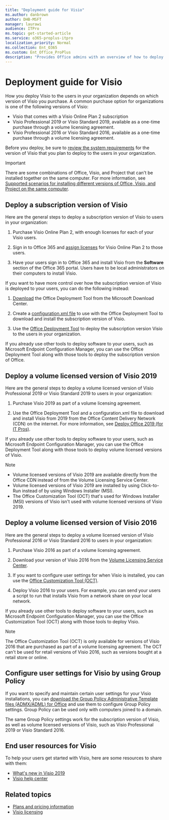 ```yaml
---
title: "Deployment guide for Visio"
ms.author: danbrown
author: DHB-MSFT
manager: laurawi
audience: ITPro
ms.topic: get-started-article
ms.service: o365-proplus-itpro
localization_priority: Normal
ms.collection: Ent_O365
ms.custom: Ent_Office_ProPlus
description: "Provides Office admins with an overview of how to deploy subscription and volume licensed versions of Visio to users in their organization."
---
```


# Deployment guide for Visio

  
How you deploy Visio to the users in your organization depends on which version of Visio you purchase. A common purchase option for organizations is one of the following versions of Visio:
  
- Visio that comes with a Visio Online Plan 2 subscription
- Visio Professional 2019 or Visio Standard 2019, available as a one-time purchase through a volume licensing agreement.
- Visio Professional 2016 or Visio Standard 2016, available as a one-time purchase through a volume licensing agreement.
     
Before you deploy, be sure to [review the system requirements](https://products.office.com/office-resources) for the version of Visio that you plan to deploy to the users in your organization. 
  
> [!IMPORTANT]
> There are some combinations of Office, Visio, and Project that can't be installed together on the same computer. For more information, see [Supported scenarios for installing different versions of Office, Visio, and Project on the same computer](install-different-office-visio-and-project-versions-on-the-same-computer.md). 
  
## Deploy a subscription version of Visio

Here are the general steps to deploy a subscription version of Visio to users in your organization:
  
1. Purchase Visio Online Plan 2, with enough licenses for each of your Visio users.
    
2. Sign in to Office 365 and [assign licenses](https://support.office.com/article/997596b5-4173-4627-b915-36abac6786dc) for Visio Online Plan 2 to those users. 
    
3. Have your users sign in to Office 365 and install Visio from the **Software** section of the Office 365 portal. Users have to be local administrators on their computers to install Visio. 
    
If you want to have more control over how the subscription version of Visio is deployed to your users, you can do the following instead:
  
1. [Download](https://www.microsoft.com/download/details.aspx?id=49117) the Office Deployment Tool from the Microsoft Download Center. 
    
2. Create a [configuration.xml file](configuration-options-for-the-office-2016-deployment-tool.md) to use with the Office Deployment Tool to download and install the subscription version of Visio. 
    
3. Use the [Office Deployment Tool](overview-of-the-office-2016-deployment-tool.md) to deploy the subscription version Visio to the users in your organization. 
    
If you already use other tools to deploy software to your users, such as Microsoft Endpoint Configuration Manager, you can use the Office Deployment Tool along with those tools to deploy the subscription version of Office. 


## Deploy a volume licensed version of Visio 2019

Here are the general steps to deploy a volume licensed version of Visio Professional 2019 or Visio Standard 2019 to users in your organization:
  
1. Purchase Visio 2019 as part of a volume licensing agreement.
    
2. Use the Office Deployment Tool and a configuration.xml file to download and install Visio from 2019 from the Office Content Delivery Network (CDN) on the internet. For more information, see [Deploy Office 2019 (for IT Pros)](office2019/deploy.md).

If you already use other tools to deploy software to your users, such as Microsoft Endpoint Configuration Manager, you can use the Office Deployment Tool along with those tools to deploy volume licensed versions of Visio. 
  
> [!NOTE]
> - Volume licensed versions of Visio 2019 are available directly from the Office CDN instead of from the Volume Licensing Service Center. 
> - Volume licensed versions of Visio 2019 are installed by using Click-to-Run instead of by using Windows Installer (MSI).
> - The Office Customization Tool (OCT) that's used for Windows Installer (MSI) versions of Visio isn't used with volume licensed versions of Visio 2019.

  
## Deploy a volume licensed version of Visio 2016

Here are the general steps to deploy a volume licensed version of Visio Professional 2016 or Visio Standard 2016 to users in your organization:
  
1. Purchase Visio 2016 as part of a volume licensing agreement.
    
2. Download your version of Visio 2016 from the [Volume Licensing Service Center](https://www.microsoft.com/Licensing/servicecenter/default.aspx).
    
3. If you want to configure user settings for when Visio is installed, you can use the [Office Customization Tool (OCT)](oct/oct-2016-help-overview.md).
    
4. Deploy Visio 2016 to your users. For example, you can send your users a script to run that installs Visio from a network share on your local network.
    
If you already use other tools to deploy software to your users, such as Microsoft Endpoint Configuration Manager, you can use the Office Customization Tool (OCT) along with those tools to deploy Visio. 
  
> [!NOTE]
> The Office Customization Tool (OCT) is only available for versions of Visio 2016 that are purchased as part of a volume licensing agreement. The OCT can't be used for retail versions of Visio 2016, such as versions bought at a retail store or online. 
  
## Configure user settings for Visio by using Group Policy

If you want to specify and maintain certain user settings for your Visio installations, you can [download the Group Policy Administrative Template files (ADMX/ADML) for Office](https://www.microsoft.com/download/details.aspx?id=49030) and use them to configure Group Policy settings. Group Policy can be used only with computers joined to a domain. 
  
The same Group Policy settings work for the subscription version of Visio, as well as volume licensed versions of Visio, such as Visio Professional 2019 or Visio Standard 2016.
  
## End user resources for Visio

To help your users get started with Visio, here are some resources to share with them:
  
- [What's new in Visio 2019](https://support.office.com/article/19b8e98d-9cf9-40ad-9277-eb65e3713a79)
- [Visio help center](https://support.office.com/visio)
    
## Related topics

- [Plans and pricing information](https://products.office.com/visio/microsoft-visio-plans-and-pricing-compare-visio-options?tab=tabs-1)
- [Visio licensing](https://products.office.com/Visio/microsoft-visio-volume-licensing-visio-for-multiple-users)

